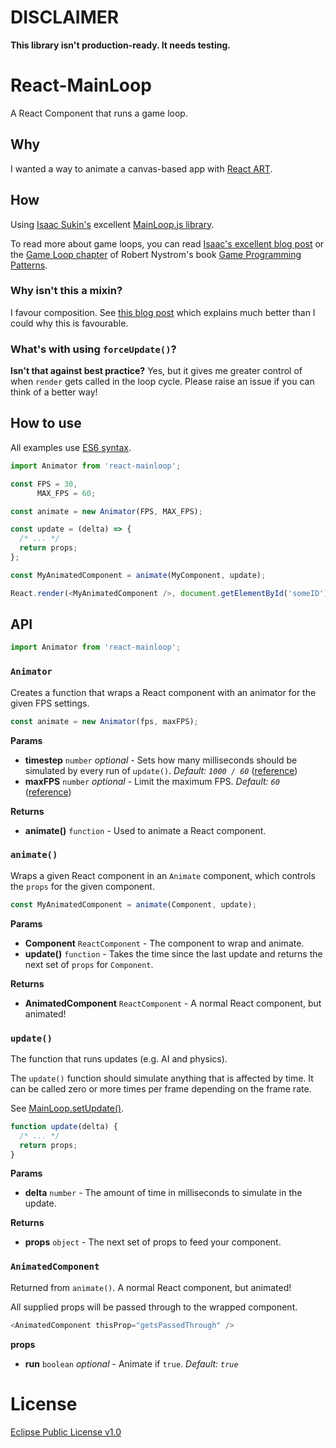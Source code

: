 
DISCLAIMER
==========

**This library isn't production-ready. It needs testing.**


React-MainLoop
==============

A React Component that runs a game loop.

## Why
I wanted a way to animate a canvas-based app with [React ART](https://github.com/reactjs/react-art).

## How
Using [Isaac Sukin's](http://www.isaacsukin.com/) excellent [MainLoop.js library](https://github.com/IceCreamYou/MainLoop.js).

To read more about game loops, you can read [Isaac's excellent blog post](http://www.isaacsukin.com/news/2015/01/detailed-explanation-javascript-game-loops-and-timing) or the [Game Loop chapter](http://gameprogrammingpatterns.com/game-loop.html) of Robert Nystrom's book [Game Programming Patterns](http://gameprogrammingpatterns.com/).

### Why isn't this a mixin?
I favour composition. See [this blog post](https://medium.com/@dan_abramov/mixins-are-dead-long-live-higher-order-components-94a0d2f9e750) which explains much better than I could why this is favourable.

### What's with using `forceUpdate()`?
**Isn't that against best practice?**
Yes, but it gives me greater control of when `render` gets called in the loop cycle. Please raise an issue if you can think of a better way!

## How to use

All examples use [ES6 syntax](https://github.com/lukehoban/es6features).

```javascript
import Animator from 'react-mainloop';

const FPS = 30,
      MAX_FPS = 60;

const animate = new Animator(FPS, MAX_FPS);

const update = (delta) => {
  /* ... */
  return props;
};

const MyAnimatedComponent = animate(MyComponent, update);

React.render(<MyAnimatedComponent />, document.getElementById('someID'));

```

## API

```javascript
import Animator from 'react-mainloop';
```

### `Animator`

Creates a function that wraps a React component with an animator for the given FPS settings.

```javascript
const animate = new Animator(fps, maxFPS);
```

**Params**
- **timestep** `number` *optional* - Sets how many milliseconds should be simulated by every run of `update()`. *Default: `1000 / 60`* ([reference](https://icecreamyou.github.io/MainLoop.js/docs/#!/api/MainLoop-method-setSimulationTimestep))
- **maxFPS** `number` *optional* - Limit the maximum FPS. *Default: `60`* ([reference](https://icecreamyou.github.io/MainLoop.js/docs/#!/api/MainLoop-method-setMaxAllowedFPS))

**Returns**
- **animate()** `function` - Used to animate a React component.

### `animate()`

Wraps a given React component in an `Animate` component, which controls the `props` for the given component.

```javascript
const MyAnimatedComponent = animate(Component, update);
```

**Params**
- **Component** `ReactComponent` - The component to wrap and animate.
- **update()** `function` - Takes the time since the last update and returns the next set of `props` for `Component`.

**Returns**
- **AnimatedComponent** `ReactComponent` - A normal React component, but animated!

### `update()`

The function that runs updates (e.g. AI and physics).

The `update()` function should simulate anything that is affected by time. It can be called zero or more times per frame depending on the frame rate.

See [MainLoop.setUpdate()](https://icecreamyou.github.io/MainLoop.js/docs/#!/api/MainLoop-method-setUpdate).

```javascript
function update(delta) {
  /* ... */
  return props;
}
```

**Params**
- **delta** `number` - The amount of time in milliseconds to simulate in the update.

**Returns**
- **props** `object` - The next set of props to feed your component.

### `AnimatedComponent`
Returned from `animate()`. A normal React component, but animated!

All supplied props will be passed through to the wrapped component.

```javascript
<AnimatedComponent thisProp="getsPassedThrough" />
```

**props**
- **run** `boolean` *optional* - Animate if `true`. *Default: `true`*

# License
[Eclipse Public License v1.0](LICENSE)
